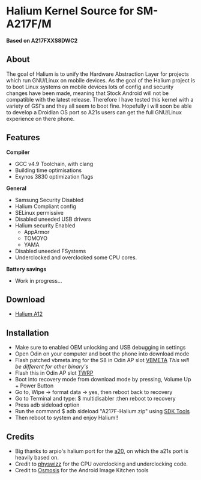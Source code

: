 # Halium Kernel Source for SM-A217F/M
**Based on A217FXXS8DWC2**

## About
The goal of Halium is to unify the Hardware Abstraction Layer for projects which run GNU/Linux on mobile devices.
As the goal of the Halium project is to boot Linux systems on mobile devices lots of config and security changes
have been made, meaning that Stock Android will not be compatible with the latest release. Therefore I have 
tested this kernel with a variety of GSI's and they all seem to boot fine. Hopefully i will soon be able to 
develop a Droidian OS port so A21s users can get the full GNU/Linux experience on there phone.
 
## Features

**Compiler**
* GCC v4.9 Toolchain, with clang
* Building time optimisations
* Exynos 3830 optimization flags

**General**
* Samsung Security Disabled
* Halium Compliant config
* SELinux permissive
* Disabled uneeded USB drivers
* Halium security Enabled
	- AppArmor
	- TOMOYO
	- YAMA
* Disabled uneeded FSystems
* Underclocked and overclocked some CPU cores.

**Battery savings**
* Work in progress...

## Download
* [Halium A12](https://github.com/Samsung-Galaxy-A21s/kernel_samsung_a21s_halium/releases/latest)

## Installation
* Make sure to enabled OEM unlocking and USB debugging in settings
* Open Odin on your computer and boot the phone into download mode
* Flash patched vbmeta.img for the S8 in Odin AP slot [VBMETA](https://drive.google.com/file/d/1OczSbdScy6kL9nxjoZg__7b_Gz949jQf/view?usp=sharing) *This will be different for other binary's*
* Flash this in Odin AP slot [TWRP](https://github.com/DozNaka/android_device_samsung_a21s/releases)
* Boot into recovery mode from download mode by pressing, Volume Up + Power Button
* Go to, Wipe -> format data -> yes, then reboot back to recovery
* Go to Terminal and type: $ multidisabler  :then reboot to recovery
* Press adb sideload option
* Run the command $ adb sideload "A217F-Halium.zip" using [SDK Tools](https://dl.google.com/android/repository/platform-tools-latest-windows.zip)
* Then reboot to system and enjoy Halium!!

## Credits

* Big thanks to arpio's halium port for the [a20](https://gitlab.com/arpio/kernel_samsung_a20_halium), on which the a21s port is heavily based on.
* Credit to [physwizz](https://github.com/physwizz) for the CPU overclocking and underclocking code.
* Credit to [Osmosis](https://github.com/osm0sis) for the Android Image Kitchen tools
